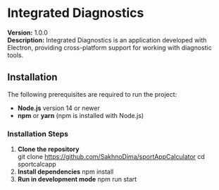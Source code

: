 # Integrated Diagnostics

**Version:** 1.0.0  
**Description:** Integrated Diagnostics is an application developed with Electron, providing cross-platform support for working with diagnostic tools.

## Installation

The following prerequisites are required to run the project:

- **Node.js** version 14 or newer
- **npm** or **yarn** (npm is installed with Node.js)

### Installation Steps

1. **Clone the repository**  
   git clone https://github.com/SakhnoDima/sportAppCalculator
   cd sportcalcapp
2. **Install dependencies**
   npm install
3. **Run in development mode**
   npm run start 
